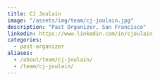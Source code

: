 ```yaml
---
title: CJ Joulain
image: "/assets/img/team/cj-joulain.jpg"
description: "Past Organizer, San Francisco"
linkedin: https://www.linkedin.com/in/cjoulain
categories:
  - past-organizer
aliases:
  - /about/team/cj-joulain/
  - /team/cj-joulain/
---
```

